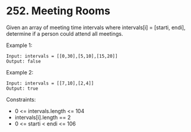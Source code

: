 # 252. Meeting Rooms
Given an array of meeting time intervals where intervals[i] = [starti, endi], determine if a person could attend all meetings.

 

Example 1:
```
Input: intervals = [[0,30],[5,10],[15,20]]
Output: false
```
Example 2:
```
Input: intervals = [[7,10],[2,4]]
Output: true
 ```

Constraints:

* 0 <= intervals.length <= 104
* intervals[i].length == 2
* 0 <= starti < endi <= 106